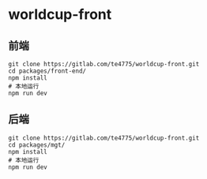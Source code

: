 # worldcup-front

## 前端

```
git clone https://gitlab.com/te4775/worldcup-front.git
cd packages/front-end/
npm install
# 本地运行
npm run dev
```

## 后端

```
git clone https://gitlab.com/te4775/worldcup-front.git
cd packages/mgt/
npm install
# 本地运行
npm run dev
```

